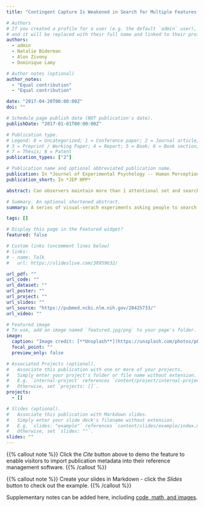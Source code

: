 ```yaml
---
title: "Contingent Capture Is Weakened in Search for Multiple Features From Different Dimensions"

# Authors
# If you created a profile for a user (e.g. the default `admin` user), write the username (folder name) here
# and it will be replaced with their full name and linked to their profile.
authors:
  - admin
  - Natalie Biderman
  - Alon Zivony
  - Dominique Lamy

# Author notes (optional)
author_notes:
  - "Equal contribution"
  - "Equal contribution"

date: "2017-04-20T00:00:00Z"
doi: ""

# Schedule page publish date (NOT publication's date).
publishDate: "2017-01-01T00:00:00Z"

# Publication type.
# Legend: 0 = Uncategorized; 1 = Conference paper; 2 = Journal article;
# 3 = Preprint / Working Paper; 4 = Report; 5 = Book; 6 = Book section;
# 7 = Thesis; 8 = Patent
publication_types: ["2"]

# Publication name and optional abbreviated publication name.
publication: In *Journel of Experimental Psychology -- Human Perception and Performance*
publication_short: In *JEP HPP*

abstract: Can observers maintain more than 1 attentional set and search for 2 features in parallel? Previous studiesthat relied on attentional capture by irrelevant distractors to answer this question focused on features from the same dimension and specifically, on color. They showed that 2 separate color templates can guide attention selectively and simultaneously. Here, the authors investigated attentional guidance by 2 features from different dimensions. In three spatial-cueing experiments, they compared contingent capture during single-set versus dual-set search. The results showed that attention was guided less efficiently by 2 features than by just 1. This impairment varied considerably across target-feature dimensions (color, size, shape and orientation). Confronted with previous studies, our findings suggest avenues for future research to determine whether impaired attentional guidance by multiple templates occurs only in cross-dimensional disjunctive search or also in within-dimension search. The present findings also showed that although performance improved when the target feature repeated on successive trials, a relevant-feature cue did not capture attention to a larger extent when its feature matched that of the previous target. These findings suggest that selection history cannot account for contingent capture and affects processes subsequent to target selection.

# Summary. An optional shortened abstract.
summary: A series of visual-serach experiments asking people to search for multiple features in parallel while ignoring distractors. The pattern of people's attentional capture allowed us to characterize the cost of multi-tasking.

tags: []

# Display this page in the Featured widget?
featured: false

# Custom links (uncomment lines below)
# links:
# - name: Talk
#   url: https://slideslive.com/38959632/

url_pdf: ""
url_code: ""
url_dataset: ""
url_poster: ""
url_project: ""
url_slides: ""
url_source: "https://pubmed.ncbi.nlm.nih.gov/28425733/"
url_video: ""

# Featured image
# To use, add an image named `featured.jpg/png` to your page's folder.
image:
  caption: "Image credit: [**Unsplash**](https://unsplash.com/photos/pLCdAaMFLTE)"
  focal_point: ""
  preview_only: false

# Associated Projects (optional).
#   Associate this publication with one or more of your projects.
#   Simply enter your project's folder or file name without extension.
#   E.g. `internal-project` references `content/project/internal-project/index.md`.
#   Otherwise, set `projects: []`.
projects:
  - []

# Slides (optional).
#   Associate this publication with Markdown slides.
#   Simply enter your slide deck's filename without extension.
#   E.g. `slides: "example"` references `content/slides/example/index.md`.
#   Otherwise, set `slides: ""`.
slides: ""
---
```


{{% callout note %}}
Click the _Cite_ button above to demo the feature to enable visitors to import publication metadata into their reference management software.
{{% /callout %}}

{{% callout note %}}
Create your slides in Markdown - click the _Slides_ button to check out the example.
{{% /callout %}}

Supplementary notes can be added here, including [code, math, and images](https://wowchemy.com/docs/writing-markdown-latex/).
